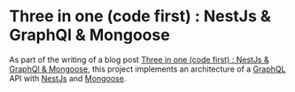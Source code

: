 # Three in one (code first) : NestJs & GraphQl & Mongoose

As part of the writing of a blog post
[Three in one (code first) : NestJs & GraphQl & Mongoose](https://dev.to/lotfi/three-in-one-code-first-nestjs-graphql-mongoose-30ie), this project implements an architecture of a [GraphQL](https://graphql.org/) API with [NestJs](https://nestjs.com/) and [Mongoose](https://mongoosejs.com/).
